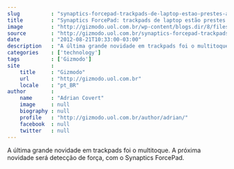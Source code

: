 ```yaml
---
slug          : "synaptics-forcepad-trackpads-de-laptop-estao-prestes-a-mudar-para-sempre"
title         : "Synaptics ForcePad: trackpads de laptop estão prestes a mudar para sempre"
image         : "http://gizmodo.uol.com.br/wp-content/blogs.dir/8/files/2012/08/forcepad4.png"
source        : "http://gizmodo.uol.com.br/synaptics-forcepad-trackpads-de-laptop-estao-prestes-a-mudar-para-sempre/"
date          : "2012-08-21T10:33:00-03:00"
description   : "A última grande novidade em trackpads foi o multitoque. A próxima novidade será detecção de força, com o Synaptics ForcePad."
categories    : ['technology']
tags          : ['Gizmodo']
site          :
    title     : "Gizmodo"
    url       : "http://gizmodo.uol.com.br"
    locale    : "pt_BR"
author        :
    name      : "Adrian Covert"
    image     : null
    biography : null
    profile   : "http://gizmodo.uol.com.br/author/adrian/"
    facebook  : null
    twitter   : null
---
```


A última grande novidade em trackpads foi o multitoque. A próxima novidade será detecção de força, com o Synaptics ForcePad.
